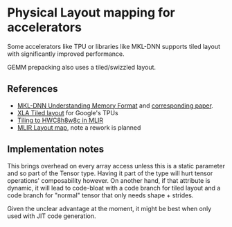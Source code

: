 # Physical Layout mapping for accelerators

Some accelerators like TPU or libraries like MKL-DNN
supports tiled layout with significantly improved performance.

GEMM prepacking also uses a tiled/swizzled layout.

## References

- [MKL-DNN Understanding Memory Format](https://intel.github.io/mkl-dnn/understanding_memory_formats.html) and [corresponding paper](https://arxiv.org/pdf/1602.06709v1.pdf).
- [XLA Tiled layout](https://www.tensorflow.org/xla/tiled_layout) for Google's TPUs
- [Tiling to HWC8h8w8c in MLIR](https://groups.google.com/a/tensorflow.org/forum/#!topic/mlir/yskqytmUpOU)
- [MLIR Layout map](https://github.com/tensorflow/mlir/blob/165c2e06810efac989b3c83e146f9dd52144b740/g3doc/LangRef.md#layout-map), note a rework is planned

## Implementation notes

This brings overhead on every array access unless
this is a static parameter and so part of the Tensor type.
Having it part of the type will hurt tensor operations' composability however.
On another hand, if that attribute is dynamic, it will lead to code-bloat with a code branch for tiled layout and a code branch for "normal" tensor that only needs shape + strides.

Given the unclear advantage at the moment, it might be best when only used with JIT code generation.
